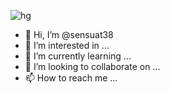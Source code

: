 ![hg](https://user-images.githubusercontent.com/130828426/232200180-2a248b95-c102-46ad-8925-b3f81e4cb7eb.png)
- 👋 Hi, I’m @sensuat38
- 👀 I’m interested in ...
- 🌱 I’m currently learning ...
- 💞️ I’m looking to collaborate on ...
- 📫 How to reach me ...

<!---
sensuat38/sensuat38 is a ✨ special ✨ repository because its `README.md` (this file) appears on your GitHub profile.
You can click the Preview link to take a look at your changes.
--->
